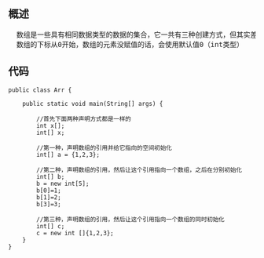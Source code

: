 ## 概述
<pre>
  数组是一些具有相同数据类型的数据的集合，它一共有三种创建方式，但其实差别都不大。
  数组的下标从0开始，数组的元素没赋值的话，会使用默认值0（int类型）
</pre>

## 代码
```
public class Arr {

	public static void main(String[] args) {
		
		//首先下面两种声明方式都是一样的
		int x[];
		int[] x;
		
		//第一种，声明数组的引用并给它指向的空间初始化
		int[] a = {1,2,3};
		
		//第二种，声明数组的引用，然后让这个引用指向一个数组，之后在分别初始化
		int[] b;
		b = new int[5];
		b[0]=1;
		b[1]=2;
		b[3]=3;
		
		//第三种，声明数组的引用，然后让这个引用指向一个数组的同时初始化
		int[] c;
		c = new int []{1,2,3};
	}
}
```
